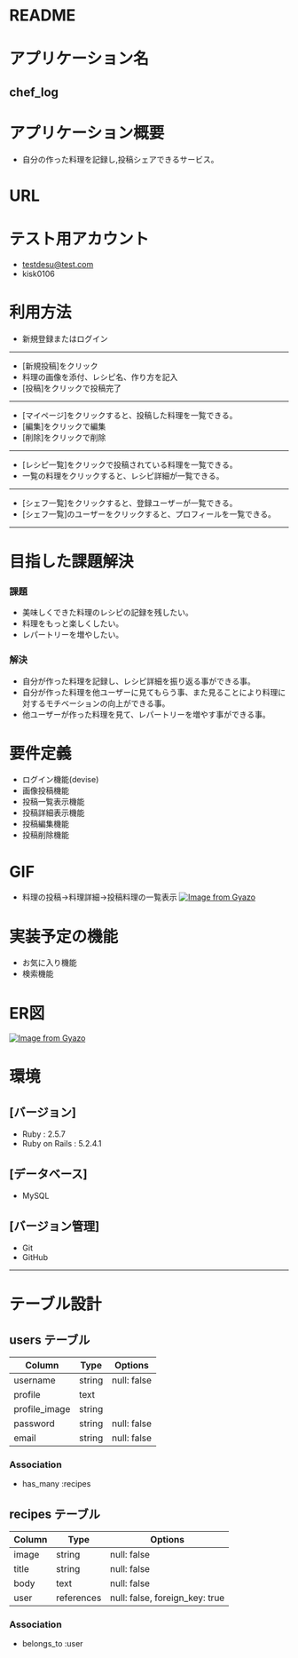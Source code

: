 # README

# アプリケーション名
## chef_log

# アプリケーション概要
- 自分の作った料理を記録し,投稿シェアできるサービス。

# URL


# テスト用アカウント
- testdesu@test.com
- kisk0106

# 利用方法
- 新規登録またはログイン
------------------------------------------------------------
- [新規投稿]をクリック
- 料理の画像を添付、レシピ名、作り方を記入
- [投稿]をクリックで投稿完了
------------------------------------------------------------
- [マイページ]をクリックすると、投稿した料理を一覧できる。
- [編集]をクリックで編集
- [削除]をクリックで削除
------------------------------------------------------------
- [レシピ一覧]をクリックで投稿されている料理を一覧できる。
- 一覧の料理をクリックすると、レシピ詳細が一覧できる。
------------------------------------------------------------
- [シェフ一覧]をクリックすると、登録ユーザーが一覧できる。
- [シェフ一覧]のユーザーをクリックすると、プロフィールを一覧できる。
------------------------------------------------------------

# 目指した課題解決
### 課題
- 美味しくできた料理のレシピの記録を残したい。
- 料理をもっと楽しくしたい。
- レパートリーを増やしたい。
### 解決
- 自分が作った料理を記録し、レシピ詳細を振り返る事ができる事。
- 自分が作った料理を他ユーザーに見てもらう事、また見ることにより料理に対するモチベーションの向上ができる事。
- 他ユーザーが作った料理を見て、レパートリーを増やす事ができる事。

# 要件定義
- ログイン機能(devise)
- 画像投稿機能
- 投稿一覧表示機能
- 投稿詳細表示機能
- 投稿編集機能
- 投稿削除機能

# GIF 
- 料理の投稿→料理詳細→投稿料理の一覧表示
[![Image from Gyazo](https://i.gyazo.com/8618f23b14958346e69467144d03d690.gif)](https://gyazo.com/8618f23b14958346e69467144d03d690)

# 実装予定の機能
- お気に入り機能
- 検索機能

# ER図
[![Image from Gyazo](https://i.gyazo.com/99fb6a25c6acd7270d093a1be1a25d29.png)](https://gyazo.com/99fb6a25c6acd7270d093a1be1a25d29)

# 環境
## [バージョン]
- Ruby : 2.5.7
- Ruby on Rails : 5.2.4.1
## [データベース]
- MySQL
## [バージョン管理]
- Git
- GitHub
-------------------------------------------------------

# テーブル設計

## users テーブル
| Column             | Type   | Options     |
| ------------------ | ------ | ----------- |
| username           | string | null: false |
| profile            | text   |             |
| profile_image      | string |             |
| password           | string | null: false |
| email              | string | null: false |

### Association
- has_many :recipes


## recipes テーブル
| Column             | Type       | Options                             |
| ------------------ | ---------- | ----------------------------------- |
| image              | string     | null: false                         |
| title              | string     | null: false                         |
| body               | text       | null: false                         |
| user               | references | null: false, foreign_key: true      |


### Association
- belongs_to :user
